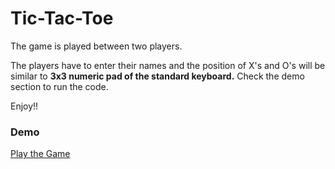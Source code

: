 # Tic-Tac-Toe

The game is played between two players.

The players have to enter their names and the position of X's and O's will be similar to **3x3 numeric pad of the standard keyboard.** Check the demo section to run the code.

Enjoy!!

### Demo

[Play the Game](play_tic_tac_toe.gif)